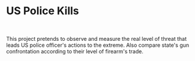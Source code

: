 # US Police Kills

<br>

This project pretends to observe and measure the real level of threat that leads US police officer's actions to the extreme. Also compare state's gun confrontation according to their level of firearm's trade.
